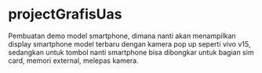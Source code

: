 # projectGrafisUas

Pembuatan demo model smartphone, dimana nanti akan menampilkan display smartphone model terbaru dengan kamera pop up seperti vivo v15, sedangkan untuk tombol nanti smartphone bisa dibongkar untuk bagian sim card, memori external, melepas kamera.

